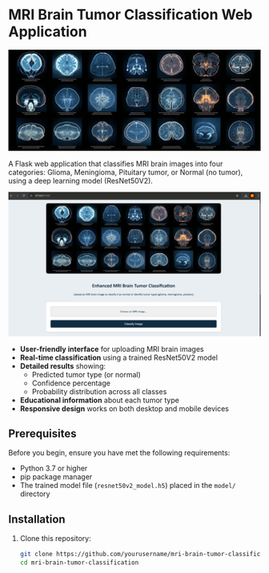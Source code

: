 # MRI Brain Tumor Classification Web Application

![Project Cover Image](static/images/cover_image.png)

A Flask web application that classifies MRI brain images into four categories: Glioma, Meningioma, Pituitary tumor, or Normal (no tumor), using a deep learning model (ResNet50V2).

[![Watch the demo video](image1.png)](https://www.youtube.com/watch?v=56UmLB-Gc04)

- **User-friendly interface** for uploading MRI brain images
- **Real-time classification** using a trained ResNet50V2 model
- **Detailed results** showing:
  - Predicted tumor type (or normal)
  - Confidence percentage
  - Probability distribution across all classes
- **Educational information** about each tumor type
- **Responsive design** works on both desktop and mobile devices

## Prerequisites

Before you begin, ensure you have met the following requirements:
- Python 3.7 or higher
- pip package manager
- The trained model file (`resnet50v2_model.h5`) placed in the `model/` directory

## Installation

1. Clone this repository:
   ```bash
   git clone https://github.com/yourusername/mri-brain-tumor-classification.git
   cd mri-brain-tumor-classification

